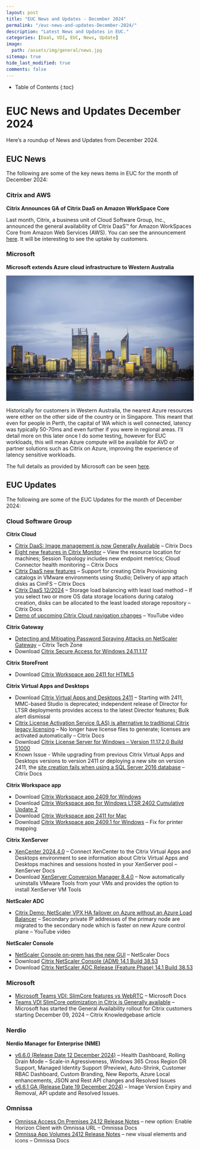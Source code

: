 ```yaml
---
layout: post
title: "EUC News and Updates - December 2024"
permalink: "/euc-news-and-updates-December-2024/"
description: "Latest News and Updates in EUC."
categories: [DaaS, VDI, EUC, News, Update]
image:
  path: /assets/img/general/news.jpg
sitemap: true
hide_last_modified: true
comments: false
---
```


<!--excerpt-->

-  Table of Contents
{:toc}

# EUC News and Updates December 2024

Here’s a roundup of News and Updates from December 2024.

## EUC News

The following are some of the key news items in EUC for the month of December 2024:

### Citrix and AWS

**Citrix Announces GA of Citrix DaaS on Amazon WorkSpace Core**

Last month, Citrix, a business unit of Cloud Software Group, Inc., announced the general availability of Citrix DaaS™ for Amazon WorkSpaces Core from Amazon Web Services (AWS). You can see the announcement [here](https://www.citrix.com/news/announcements/nov-2024/citrix-announces-general-availability-of-citrix-daas-for-amazon-workspaces-core.html). It will be interesting to see the uptake by customers.

### Microsoft

**Microsoft extends Azure cloud infrastructure to Western Australia**

![Perth, Western Australia](/assets/img/general/perth.jpg "Perth, Western Australia")

Historically for customers in Western Australia, the nearest Azure resources were either on the other side of the country or in Singapore. This meant that even for people in Perth, the capital of WA which is well connected, latency was typically 50-70ms and even further if you were in regional areas. I’ll detail more on this later once I do some testing, however for EUC workloads, this will mean Azure compute will be available for AVD or partner solutions such as Citrix on Azure, improving the experience of latency sensitive workloads.

The full details as provided by Microsoft can be seen [here](https://news.microsoft.com/en-au/2024/12/11/microsoft-extends-azure-cloud-infrastructure-to-western-australia/?msockid=21acd069abb860c63f63c387aad86119).

## EUC Updates

The following are some of the EUC Updates for the month of December 2024:

### Cloud Software Group

**Citrix Cloud**

- [Citrix DaaS: Image management is now Generally Available](https://docs.citrix.com/en-us/citrix-daas/whats-new#november-2024) – Citrix Docs
- [Eight new features in Citrix Monitor](https://docs.citrix.com/en-us/citrix-daas/whats-new#december-2024) – View the resource location for machines; Session Topology includes new endpoint metrics; Cloud Connector health monitoring – Citrix Docs
- [Citrix DaaS new features](https://docs.citrix.com/en-us/citrix-daas/whats-new.html#december-2024) – Support for creating Citrix Provisioning catalogs in VMware environments using Studio; Delivery of app attach disks as CimFS – Citrix Docs
- [Citrix DaaS 12/2024](https://docs.citrix.com/en-us/citrix-daas/whats-new.html#december-2024) – Storage load balancing with least load method – If you select two or more OS data storage locations during catalog creation, disks can be allocated to the least loaded storage repository – Citrix Docs
- [Demo of upcoming Citrix Cloud navigation changes](https://youtube.com/watch?v=jP3XHNIBm0A) – YouTube video

**Citrix Gateway**

- [Detecting and Mitigating Password Spraying Attacks on NetScaler Gateway](https://community.citrix.com/tech-zone/build/tech-papers/detecting-and-mitigating-password-spraying-attacks-nsg/) – Citrix Tech Zone
- Download [Citrix Secure Access for Windows 24.11.1.17](https://citrix.com/downloads/citrix-gateway/plug-ins/citrix-secure-access-client-for-windows.html)

**Citrix StoreFront**

- Download [Citrix Workspace app 2411 for HTML5](https://citrix.com/downloads/workspace-app/html5/workspace-app-for-html5-latest.html)

**Citrix Virtual Apps and Desktops**

- Download [Citrix Virtual Apps and Desktops 2411](https://citrix.com/downloads/citrix-virtual-apps-and-desktops/product-software/citrix-virtual-apps-and-desktops-alleditions-2411.html) – Starting with 2411, MMC-based Studio is deprecated; independent release of Director for LTSR deployments provides access to the latest Director features; Bulk alert dismissal
- [Citrix License Activation Service (LAS) is alternative to traditional Citrix legacy licensing](https://docs.citrix.com/en-us/licensing/current-release/license-activation-service) – No longer have license files to generate; licenses are activated automatically – Citrix Docs
- Download [Citrix License Server for Windows – Version 11.17.2.0 Build 51000](https://citrix.com/downloads/licensing/license-server/license-server-version-111720-51000-for-windows.html)
- Known Issue - While upgrading from previous Citrix Virtual Apps and Desktops versions to version 2411 or deploying a new site on version 2411, the [site creation fails when using a SQL Server 2016 database](https://docs.citrix.com/en-us/citrix-virtual-apps-desktops/whats-new/known-issues) – Citrix Docs

**Citrix Workspace app**

- Download [Citrix Workspace app 2409 for Windows](https://citrix.com/downloads/workspace-app/windows/workspace-app-for-windows-latest.html)
- Download [Citrix Workspace app for Windows LTSR 2402 Cumulative Update 2](https://citrix.com/downloads/workspace-app/workspace-app-for-windows-long-term-service-release/workspace-app-for-windows-LTSR-Latest.html)
- Download [Citrix Workspace app 2411 for Mac](https://citrix.com/downloads/workspace-app/mac/workspace-app-for-mac-latest.html)
- Download [Citrix Workspace app 2409.1 for Windows](https://citrix.com/downloads/workspace-app/windows/workspace-app-for-windows-latest.ext.html) – Fix for printer mapping

**Citrix XenServer**

- [XenCenter 2024.4.0](https://docs.xenserver.com/en-us/xencenter/current-release/whats-new) – Connect XenCenter to the Citrix Virtual Apps and Desktops environment to see information about Citrix Virtual Apps and Desktops machines and sessions hosted in your XenServer pool – XenServer Docs
- Download [XenServer Conversion Manager 8.4.0](https://xenserver.com/downloads) – Now automatically uninstalls VMware Tools from your VMs and provides the option to install XenServer VM Tools

**NetScaler ADC**

- [Citrix Demo: NetScaler VPX HA failover on Azure without an Azure Load Balancer](https://youtube.com/watch?v=K8B8FxHzim0) – Secondary private IP addresses of the primary node are migrated to the secondary node which is faster on new Azure control plane – YouTube video

**NetScaler Console**

- [NetScaler Console on-prem has the new GUI](https://docs.netscaler.com/en-us/netscaler-application-delivery-management-software/current-release/enhanced-gui) – NetScaler Docs
- Download [Citrix NetScaler Console (ADM) 14.1 Build 38.53](https://citrix.com/downloads/citrix-application-management/product-software/citrix-adm-14-1-build-38-53.html)
- Download [Citrix NetScaler ADC Release (Feature Phase) 14.1 Build 38.53](https://citrix.com/downloads/citrix-adc/firmware/release-14-1-build-38-53.html)

### Microsoft

- [Microsoft Teams VDI: SlimCore features vs WebRTC](https://learn.microsoft.com/en-us/microsoftteams/vdi-2#feature-list-with-the-new-optimization) – Microsoft Docs
- [Teams VDI SlimCore optimization in Citrix is Generally available](https://support.citrix.com/s/article/CTX691425-how-to-enable-teams-optimization-with-microsofts-new-vdi-optimization-engine-slimcore?language=en_US) – Microsoft has started the General Availability rollout for Citrix customers starting December 09, 2024 – Citrix Knowledgebase article

### Nerdio

**Nerdio Manager for Enterprise (NME)**

- [v6.6.0 (Release Date 12 December 2024)](https://nmehelp.getnerdio.com/hc/en-us/articles/19837802929677-Release-Notes#f5e5eb4a) – Health Dashboard, Rolling Drain Mode – Scale-in Agressiveness, Windows 365 Cross Region DR Support, Managed Identity Support (Preview), Auto-Shrink, Customer RBAC Dashboard, Custom Branding, New Reports, Azure Local enhancements, JSON and Rest API changes and Resolved Issues
- [v6.6.1 GA (Release Date 19 December 2024)](https://nmehelp.getnerdio.com/hc/en-us/articles/19837802929677-Release-Notes#f3bc122f) – Image Version Expiry and Removal, API update and Resolved Issues.

### Omnissa

- [Omnissa Access On Premises 24.12 Release Notes](https://docs.omnissa.com/bundle/workspace-one-access-release-notesV24.12/page/workspace-one-access-release-notes.html) – new option: Enable Horizon Client with Omnissa URL – Omnissa Docs
- [Omnissa App Volumes 2412 Release Notes](https://docs.omnissa.com/bundle/AppVolumesReleaseNotesV2412/page/AppVolumes-ReleaseNotes.html) – new visual elements and icons – Omnissa Docs